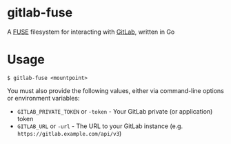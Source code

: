 gitlab-fuse
===========

A [FUSE] filesystem for interacting with [GitLab], written in Go

# Usage

```
$ gitlab-fuse <mountpoint>
```

You must also provide the following values, either via command-line options or environment variables:

- `GITLAB_PRIVATE_TOKEN` or `-token` - Your GitLab private (or application) token
- `GITLAB_URL` or `-url` - The URL to your GitLab instance (e.g. `https://gitlab.example.com/api/v3`)


[FUSE]: https://en.wikipedia.org/wiki/Filesystem_in_Userspace
[GitLab]: https://docs.gitlab.com/ce/api/
